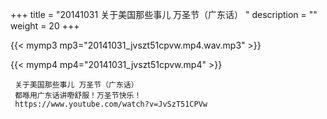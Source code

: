 +++
title = "20141031  关于美国那些事儿 万圣节（广东话） "
description = ""
weight = 20
+++

{{< mymp3 mp3="20141031_jvszt51cpvw.mp4.wav.mp3" >}}

{{< mymp4 mp4="20141031_jvszt51cpvw.mp4" >}}

     关于美国那些事儿 万圣节（广东话） 
     都喺用广东话讲嘢舒服！万圣节快乐！ 
     https://www.youtube.com/watch?v=JvSzT51CPVw 
